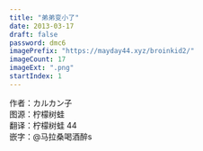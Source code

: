 ```yaml
---
title: "弟弟变小了"
date: 2013-03-17
draft: false
password: dmc6
imagePrefix: "https://mayday44.xyz/broinkid2/"  
imageCount: 17
imageExt: ".png" 
startIndex: 1
---
```

作者：カルカン子  
图源：柠檬树蛙  
翻译：柠檬树蛙 44    
嵌字：@马拉桑喝酒醉s